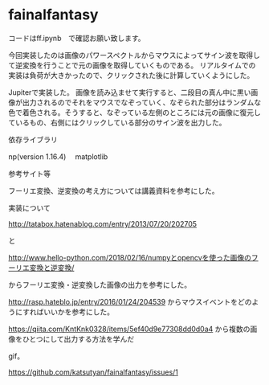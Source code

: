 # fainalfantasy

コードはff.ipynb　で確認お願い致します。

今回実装したのは画像のパワースペクトルからマウスによってサイン波を取得して逆変換を行うことで元の画像を取得していくものである。
リアルタイムでの実装は負荷が大きかったので、クリックされた後に計算していくようにした。

Jupiterで実装した。
画像を読み込ませて実行すると、二段目の真ん中に黒い画像が出力されるのでそれをマウスでなぞっていく、なぞられた部分はランダムな色で着色される。そうすると、なぞっている左側のところには元の画像に復元しているもの、右側にはクリックしている部分のサイン波を出力した。

依存ライブラリ

np(version 1.16.4)
　matplotlib
 
参考サイト等

フーリエ変換、逆変換の考え方については講義資料を参考にした。

実装について

http://tatabox.hatenablog.com/entry/2013/07/20/202705

と

http://www.hello-python.com/2018/02/16/numpyとopencvを使った画像のフーリエ変換と逆変換/

からフーリエ変換・逆変換した画像の出力を参考にした。

http://rasp.hateblo.jp/entry/2016/01/24/204539
からマウスイベントをどのようにすればいいかを参考にした。

https://qiita.com/KntKnk0328/items/5ef40d9e77308dd0d0a4
から複数の画像をひとつにして出力する方法を学んだ

gif。

https://github.com/katsutyan/fainalfantasy/issues/1
